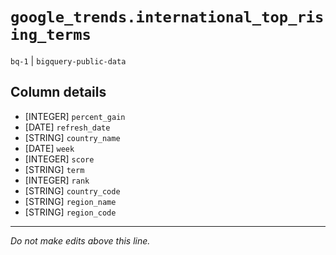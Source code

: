 # `google_trends.international_top_rising_terms`
`bq-1` | `bigquery-public-data`

## Column details
* [INTEGER]   `percent_gain`
* [DATE]      `refresh_date`
* [STRING]    `country_name`
* [DATE]      `week`
* [INTEGER]   `score`
* [STRING]    `term`
* [INTEGER]   `rank`
* [STRING]    `country_code`
* [STRING]    `region_name`
* [STRING]    `region_code`

-------------------------------------------------------------------------------
*Do not make edits above this line.*
